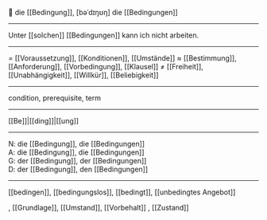 🔴 die [[Bedingung]], [bəˈdɪŋʊŋ]
die [[Bedingungen]]

---
Unter [[solchen]] [[Bedingungen]] kann ich nicht arbeiten.


---
= [[Voraussetzung]], [[Konditionen]], [[Umstände]]
≈ [[Bestimmung]], [[Anforderung]], [[Vorbedingung]], [[Klausel]]
≠ [[Freiheit]], [[Unabhängigkeit]], [[Willkür]], [[Beliebigkeit]]

---
condition, prerequisite, term

---
[[Be]]|[[ding]]|[[ung]]

---
N: die [[Bedingung]], die [[Bedingungen]]  
A: die [[Bedingung]], die [[Bedingungen]]  
G: der [[Bedingung]], der [[Bedingungen]]  
D: der [[Bedingung]], den [[Bedingungen]]  

---
[[bedingen]], [[bedingungslos]], [[bedingt]], [[unbedingtes Angebot]]

, [[Grundlage]], [[Umstand]], [[Vorbehalt]]
, [[Zustand]]